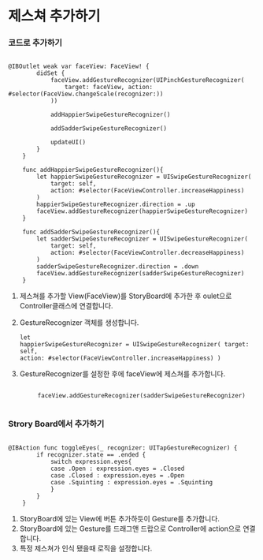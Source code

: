# 제스쳐 추가하기

### 코드로 추가하기
<pre><code>
@IBOutlet weak var faceView: FaceView! {
        didSet {
            faceView.addGestureRecognizer(UIPinchGestureRecognizer(
                target: faceView, action: #selector(FaceView.changeScale(recognizer:))
            ))
            
            addHappierSwipeGestureRecognizer()
            
            addSadderSwipeGestureRecognizer()
            
            updateUI()
        }
    }
    
    func addHappierSwipeGestureRecognizer(){
        let happierSwipeGestureRecognizer = UISwipeGestureRecognizer(
            target: self,
            action: #selector(FaceViewController.increaseHappiness)
        )
        happierSwipeGestureRecognizer.direction = .up
        faceView.addGestureRecognizer(happierSwipeGestureRecognizer)
    }
    
    func addSadderSwipeGestureRecognizer(){
        let sadderSwipeGestureRecognizer = UISwipeGestureRecognizer(
            target: self,
            action: #selector(FaceViewController.decreaseHappiness)
        )
        sadderSwipeGestureRecognizer.direction = .down
        faceView.addGestureRecognizer(sadderSwipeGestureRecognizer)
    }
</code></pre>
1. 제스쳐를 추가할 View(FaceView)를 StoryBoard에 추가한 후 oulet으로 Controller클래스에 연결합니다.

2. GestureRecognizer 객체를 생성합니다.<pre><code>let happierSwipeGestureRecognizer = UISwipeGestureRecognizer(
            target: self,
            action: #selector(FaceViewController.increaseHappiness)
        )
        </code></pre>
3. GestureRecognizer를 설정한 후에 faceView에 제스쳐를 추가합니다.
	<pre><code>
        faceView.addGestureRecognizer(sadderSwipeGestureRecognizer)
        </code></pre>

### Strory Board에서 추가하기

<pre><code>
@IBAction func toggleEyes(_ recognizer: UITapGestureRecognizer) {
        if recognizer.state == .ended {
            switch expression.eyes{
            case .Open : expression.eyes = .Closed
            case .Closed : expression.eyes = .Open
            case .Squinting : expression.eyes = .Squinting
            }
        }
    }</code></pre>

1. StoryBoard에 있는 View에 버튼 추가하듯이 Gesture를 추가합니다.
2. StoryBoard에 있는 Gesture를 드래그앤 드랍으로 Controller에 action으로 연결합니다.
3. 특정 제스쳐가 인식 됐을때 로직을 설정합니다.
